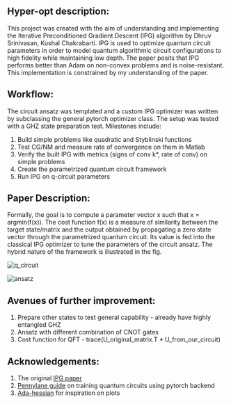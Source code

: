## Hyper-opt description:
This project was created with the aim of understanding and implementing the Iterative Preconditioned Gradient Descent (IPG) algorithm by Dhruv Srinivasan, Kushal Chakrabarti. IPG is used to optimize quantum circuit parameters in order to model quantum algorithmic circuit configurations to high fidelity while maintaining low depth. The paper posits that IPG performs better than Adam on non-convex problems and is noise-resistant. This implementation is constrained by my understanding of the paper.

## Workflow:
The circuit ansatz was templated and a custom IPG optimizer was written by subclassing the general pytorch optimizer class. The setup was tested with a GHZ state preparation test. Milestones include:

1. Build simple problems like quadratic and Styblinski functions	
2. Test CG/NM and measure rate of convergence on them in Matlab
3. Verify the built IPG with metrics (signs of conv k*, rate of conv) on simple problems
4. Create the parametrized quantum circuit framework
5. Run IPG on q-circuit parameters

## Paper Description:
Formally, the goal is to compute a parameter vector x such that x = argmin(f(x)). The cost function f(x) is a measure of similarity between the target state/matrix and the output obtained by propagating a zero state vector through the parametrized quantum circuit. Its value is fed into the classical IPG optimizer to tune the parameters of the circuit ansatz. The hybrid nature of the framework is illustrated in the fig. 

![q_circuit](https://github.com/erinyes-20/Hyper-opt/assets/158277210/e498ea55-7587-4406-9b62-df5cc5fcb5b3)  

![ansatz](https://github.com/erinyes-20/Hyper-opt/assets/158277210/98796bd8-7197-4840-9f2c-f4b7ea5d3967)

## Avenues of further improvement:
1) Prepare other states to test general capability - already have highly entangled GHZ
2) Ansatz with different combination of CNOT gates
3) Cost function for QFT - trace(U_original_matrix.T * U_from_our_circuit)

## Acknowledgements:
1. The original [IPG paper](https://arxiv.org/abs/2309.09957)
2. [Pennylane guide](https://pennylane.ai/qml/demos/tutorial_state_preparation/) on training quantum circuits using pytorch backend
3. [Ada-hessian](https://github.com/amirgholami/adahessian) for inspiration on plots


